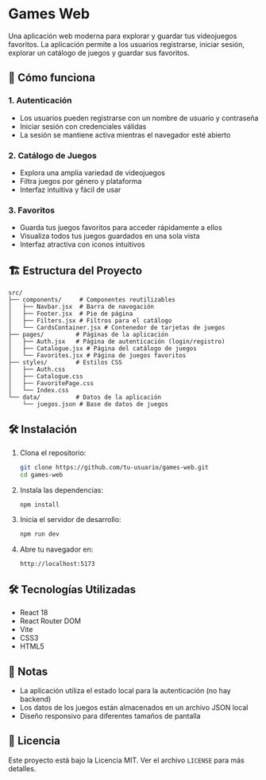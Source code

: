 # Games Web

Una aplicación web moderna para explorar y guardar tus videojuegos favoritos. La aplicación permite a los usuarios registrarse, iniciar sesión, explorar un catálogo de juegos y guardar sus favoritos.

## 🚀 Cómo funciona

### 1. Autenticación

- Los usuarios pueden registrarse con un nombre de usuario y contraseña
- Iniciar sesión con credenciales válidas
- La sesión se mantiene activa mientras el navegador esté abierto

### 2. Catálogo de Juegos

- Explora una amplia variedad de videojuegos
- Filtra juegos por género y plataforma
- Interfaz intuitiva y fácil de usar

### 3. Favoritos

- Guarda tus juegos favoritos para acceder rápidamente a ellos
- Visualiza todos tus juegos guardados en una sola vista
- Interfaz atractiva con iconos intuitivos

## 🏗️ Estructura del Proyecto

```
src/
├── components/     # Componentes reutilizables
│   ├── Navbar.jsx  # Barra de navegación
│   ├── Footer.jsx  # Pie de página
│   ├── Filters.jsx # Filtros para el catálogo
│   └── CardsContainer.jsx # Contenedor de tarjetas de juegos
├── pages/         # Páginas de la aplicación
│   ├── Auth.jsx   # Página de autenticación (login/registro)
│   ├── Catalogue.jsx # Página del catálogo de juegos
│   └── Favorites.jsx # Página de juegos favoritos
├── styles/        # Estilos CSS
│   ├── Auth.css
│   ├── Catalogue.css
│   ├── FavoritePage.css
│   └── Index.css
└── data/          # Datos de la aplicación
    └── juegos.json # Base de datos de juegos
```

## 🛠️ Instalación

1. Clona el repositorio:

   ```bash
   git clone https://github.com/tu-usuario/games-web.git
   cd games-web
   ```

2. Instala las dependencias:

   ```bash
   npm install
   ```

3. Inicia el servidor de desarrollo:

   ```bash
   npm run dev
   ```

4. Abre tu navegador en:
   ```
   http://localhost:5173
   ```

## 🛠️ Tecnologías Utilizadas

- React 18
- React Router DOM
- Vite
- CSS3
- HTML5

## 📝 Notas

- La aplicación utiliza el estado local para la autenticación (no hay backend)
- Los datos de los juegos están almacenados en un archivo JSON local
- Diseño responsivo para diferentes tamaños de pantalla

## 📄 Licencia

Este proyecto está bajo la Licencia MIT. Ver el archivo `LICENSE` para más detalles.
